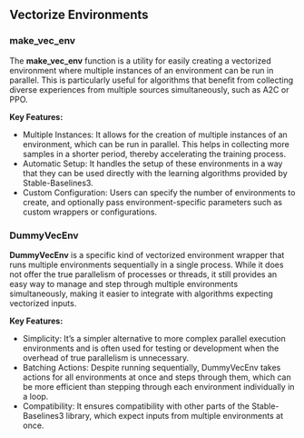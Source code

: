 ## Vectorize Environments

### make_vec_env

The **make_vec_env** function is a utility for easily creating a vectorized environment where multiple instances of an environment can be run in parallel. This is particularly useful for algorithms that benefit from collecting diverse experiences from multiple sources simultaneously, such as A2C or PPO.

**Key Features:**

- Multiple Instances: It allows for the creation of multiple instances of an environment, which can be run in parallel. This helps in collecting more samples in a shorter period, thereby accelerating the training process.
- Automatic Setup: It handles the setup of these environments in a way that they can be used directly with the learning algorithms provided by Stable-Baselines3.
- Custom Configuration: Users can specify the number of environments to create, and optionally pass environment-specific parameters such as custom wrappers or configurations.

### DummyVecEnv

**DummyVecEnv** is a specific kind of vectorized environment wrapper that runs multiple environments sequentially in a single process. While it does not offer the true parallelism of processes or threads, it still provides an easy way to manage and step through multiple environments simultaneously, making it easier to integrate with algorithms expecting vectorized inputs.

**Key Features:**

- Simplicity: It’s a simpler alternative to more complex parallel execution environments and is often used for testing or development when the overhead of true parallelism is unnecessary.
- Batching Actions: Despite running sequentially, DummyVecEnv takes actions for all environments at once and steps through them, which can be more efficient than stepping through each environment individually in a loop.
- Compatibility: It ensures compatibility with other parts of the Stable-Baselines3 library, which expect inputs from multiple environments at once.
